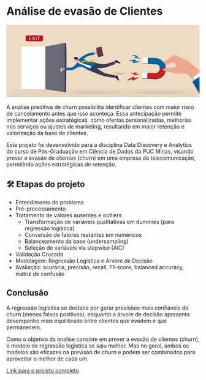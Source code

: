 # Análise de evasão de Clientes

<p align="center">
  <img src="https://github.com/crodriguesbianca/churnPrediction/blob/main/imagem-capa.jpg" alt="imagem relacionada ao tema">
</p>



A análise preditiva de churn possibilita identificar clientes com maior risco de cancelamento antes que isso aconteça. Essa antecipação permite implementar ações estratégicas, como ofertas personalizadas, melhorias nos serviços ou ajustes de marketing, resultando em maior retenção e valorização da base de clientes.

Este projeto foi desenvolvido para a disciplina Data Discovery e Analytics do curso de Pós-Graduação em Ciência de Dados da PUC Minas, visando prever a evasão de clientes (churn) em uma empresa de telecomunicação, permitindo ações estratégicas de retenção.


## 🛠 Etapas do projeto

- Entendimento do problema
- Pré-processamento
- Tratamento de valores ausentes e outliers
  - Transformação de variáveis qualitativas em dummies (para regressão logística)
  - Conversão de fatores restantes em numéricos
  - Balanceamento da base (undersampling)
  - Seleção de variáveis via stepwise (AIC)
- Validação Cruzada
- Modelagem: Regressão Logística e Arvore de Decisão
- Avaliação: acurácia, precisão, recall, F1-score, balanced accuracy, matriz de confusão


## Conclusão

A regressão logística se destaca por gerar previsões mais confiáveis de churn (menos falsos positivos), enquanto a árvore de decisão apresenta desempenho mais equilibrado entre clientes que evadem e que permanecem.

Como o objetivo da analise consiste em prever a evasão de clientes (churn), o modelo de regressão logistica se saiu melhor. Mas no geral, ambos os modelos são eficazes na previsão de churn e podem ser combinados para aproveitar o melhor de cada um.


[Link para o projeto completo](https://github.com/crodriguesbianca/churnPrediction/blob/main/Case_Vivo.ipynb)



